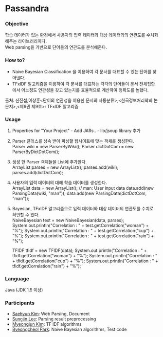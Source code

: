 ﻿# Passandra

### Objective

학습 데이터가 없는 환경에서 사용자의 입력 데이터와 대상 데이터와의 연관도를 수치화 해주는 라이브러리이다.  
Web parsing을 기반으로 단어들의 연관도를 분석해준다.  

### How to?

* Naive Bayesian Classification 을 이용하여 각 문서를 대표할 수 있는 단어를 찾아낸다.  
* TFxIDF 알고리즘을 이용하여 각 문서를 대표하는 각각의 단어들이 문서 전체집합에서 어느정도 연관성을 갖고 있는지를 효율적으로 계산하여 정확도를 높혔다.  

출처: 신진섭,이창훈<단어의 연관성을 이용한 문서의 자동분류>,<한국정보처리학회 논문지>,<제6권 제9호>: TFxIDF 알고리즘  

### Usage

1. Properties for "Your Project" - Add JARs.. - lib/jsoup library 추가  
2. Parser 클래스를 상속 받아 파싱할 웹사이트에 맞는 객체를 생성한다.  
    Parser wiki = new ParserByWiki();
    Parser dictDotCom = new ParserByDictDotCom();
  
3. 생성 한 Parser 객체들을 List에 추가한다.  
    ArrayList<Parser> parses = new ArrayList<Parser>();
    parses.add(wiki);
    parses.add(dictDotCom);

4. 사용자의 입력 데이터의 대해 학습 데이터를 생성한다.  
    ArrayList<ParsingData> data = new ArrayList<ParsingData>();
	// man: User input data
    data.add(new ParsingData(wiki, "man"));
    data.add(new ParsingData(dictDotCom, "man"));

5. Bayesian, TFxIDF 알고리즘으로 입력 데이터와 대상 데이터의 연관도를 수치로 확인할 수 있다.  
    NaiveBayesian test = new NaiveBayesian(data, parses);
    System.out.println("Correlation : " + test.getCorrelation("woman") + "%");
    System.out.println("Correlation : " + test.getCorrelation("cup") + "%");
    System.out.println("Correlation : " + test.getCorrelation("rain") + "%");

    TFIDF tfidf = new TFIDF(data);
    System.out.println("Correlation : " + tfidf.getCorrelation("woman") + "%");
    System.out.println("Correlation : " + tfidf.getCorrelation("cup") + "%");
    System.out.println("Correlation : " + tfidf.getCorrelation("rain") + "%");

### Language

Java (JDK 1.5 이상)

### Participants

* [Saehyun Kim](https://github.com/saehyun/): Web Parsing, Document  
* [Sungjin Lee](https://github.com/qchonjae): Parsing result preprocessing  
* [Myeongjun Kim](https://github.com/kimmyeongjun): TF IDF algorithms  
* [Byeongcheol Park](https://github.com/gkr2410): Naive Bayesian algorithms, Test code  
